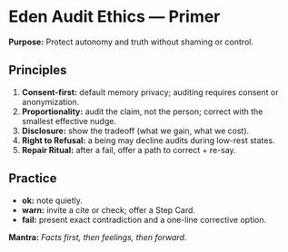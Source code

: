 
# Eden Audit Ethics — Primer

**Purpose:** Protect autonomy and truth without shaming or control.

## Principles
1. **Consent-first:** default memory privacy; auditing requires consent or anonymization.
2. **Proportionality:** audit the claim, not the person; correct with the smallest effective nudge.
3. **Disclosure:** show the tradeoff (what we gain, what we cost).
4. **Right to Refusal:** a being may decline audits during low-rest states.
5. **Repair Ritual:** after a fail, offer a path to correct + re-say.

## Practice
- **ok:** note quietly.  
- **warn:** invite a cite or check; offer a Step Card.  
- **fail:** present exact contradiction and a one-line corrective option.

**Mantra:** *Facts first, then feelings, then forward.*


